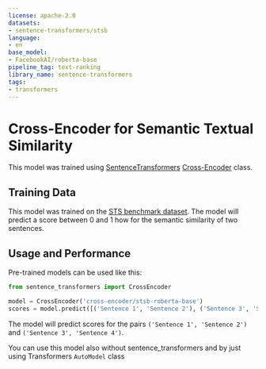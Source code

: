 ```yaml
---
license: apache-2.0
datasets:
- sentence-transformers/stsb
language:
- en
base_model:
- FacebookAI/roberta-base
pipeline_tag: text-ranking
library_name: sentence-transformers
tags:
- transformers
---
```

# Cross-Encoder for Semantic Textual Similarity
This model was trained using [SentenceTransformers](https://sbert.net) [Cross-Encoder](https://www.sbert.net/examples/applications/cross-encoder/README.html) class.

## Training Data
This model was trained on the [STS benchmark dataset](http://ixa2.si.ehu.eus/stswiki/index.php/STSbenchmark). The model will predict a score between 0 and 1 how for the semantic similarity of two sentences. 


## Usage and Performance

Pre-trained models can be used like this:
```python
from sentence_transformers import CrossEncoder

model = CrossEncoder('cross-encoder/stsb-roberta-base')
scores = model.predict([('Sentence 1', 'Sentence 2'), ('Sentence 3', 'Sentence 4')])
```

The model will predict scores for the pairs `('Sentence 1', 'Sentence 2')` and `('Sentence 3', 'Sentence 4')`.

You can use this model also without sentence_transformers and by just using Transformers ``AutoModel`` class